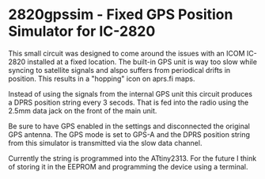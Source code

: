 # 2820gpssim - Fixed GPS Position Simulator for IC-2820

This small circuit was designed to come around the issues with an ICOM IC-2820
installed at a fixed location. The built-in GPS unit is way too slow while
syncing to satellite signals and alspo suffers from periodical drifts in
position. This results in a "hopping" icon on aprs.fi maps.

Instead of using the signals from the internal GPS unit this circuit produces a
DPRS position string every 3 secods. That is fed into the radio using the 2.5mm
data jack on the front of the main unit.

Be sure to have GPS enabled in the settings and disconnected the original GPS
antenna. The GPS mode is set to GPS-A and the DPRS position string from this
simulator is transmitted via the slow data channel.

Currently the string is programmed into the ATtiny2313. For the future I think
of storing it in the EEPROM and programming the device using a terminal.
